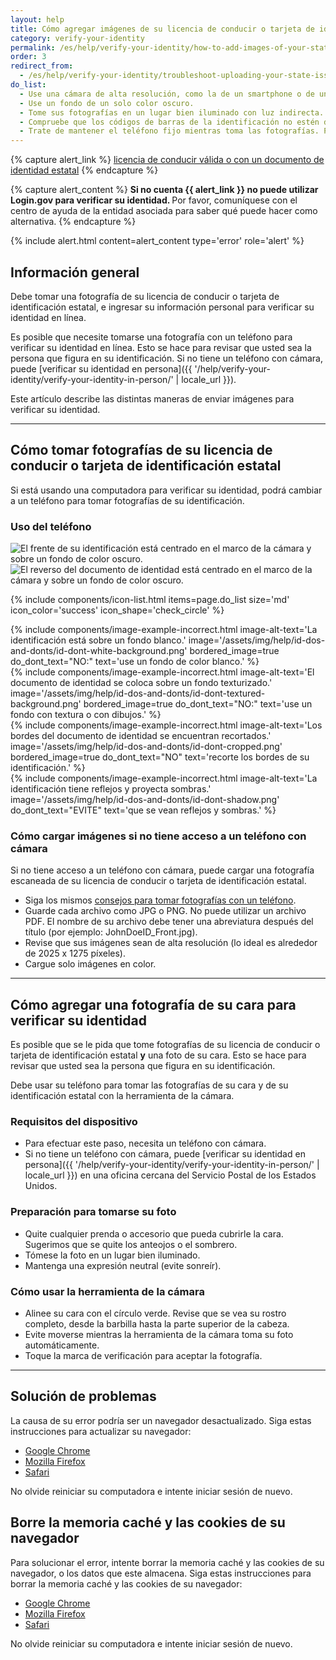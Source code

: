 ```yaml
---
layout: help
title: Cómo agregar imágenes de su licencia de conducir o tarjeta de identificación estatal
category: verify-your-identity
permalink: /es/help/verify-your-identity/how-to-add-images-of-your-state-issued-id/
order: 3
redirect_from:
  - /es/help/verify-your-identity/troubleshoot-uploading-your-state-issued-id/
do_list:
  - Use una cámara de alta resolución, como la de un smartphone o de una tableta. Es posible que la cámara web de su computadora no tome fotografías nítidas.
  - Use un fondo de un solo color oscuro.
  - Tome sus fotografías en un lugar bien iluminado con luz indirecta.
  - Compruebe que los códigos de barras de la identificación no estén dañados ni sucios.
  - Trate de mantener el teléfono fijo mientras toma las fotografías. Para mantener la estabilidad, puede apoyar los brazos en una mesa.
---
```


{% capture alert_link %}
  <a href="/es/help/verify-your-identity/accepted-identification-documents/" class="usa-link">licencia de conducir válida o con un documento de identidad estatal</a>
{% endcapture %}

{% capture alert_content %}
  <strong>
    Si no cuenta {{ alert_link }} no puede utilizar Login.gov para verificar su identidad.
  </strong>
  Por favor, comuníquese con el centro de ayuda de la entidad asociada para saber qué puede hacer como alternativa.
{% endcapture %}

{%
  include alert.html
  content=alert_content
  type='error'
  role='alert'
%}

## Información general

Debe tomar una fotografía de su licencia de conducir o tarjeta de identificación estatal, e ingresar su información personal para verificar su identidad en línea.

Es posible que necesite tomarse una fotografía con un teléfono para verificar su identidad en línea. Esto se hace para revisar que usted sea la persona que figura en su identificación. Si no tiene un teléfono con cámara, puede [verificar su identidad en persona]({{ '/help/verify-your-identity/verify-your-identity-in-person/' | locale_url }}).

Este artículo describe las distintas maneras de enviar imágenes para verificar su identidad.

---

## Cómo tomar fotografías de su licencia de conducir o tarjeta de identificación estatal

Si está usando una computadora para verificar su identidad, podrá cambiar a un teléfono para tomar fotografías de su identificación.

### Uso del teléfono

<div class="grid-row grid-gap margin-bottom-2">
  <div class="tablet:grid-col">
    <img alt="El frente de su identificación está centrado en el marco de la cámara y sobre un fondo de color oscuro." src="{{ site.baseurl }}/assets/img/help/id-dos-and-donts/id-do-front.png" />
  </div>
  <div class="tablet:grid-col">
    <img alt="El reverso del documento de identidad está centrado en el marco de la cámara y sobre un fondo de color oscuro." src="{{ site.baseurl }}/assets/img/help/id-dos-and-donts/id-do-back.png" />
  </div>
</div>

{%
  include components/icon-list.html
  items=page.do_list
  size='md'
  icon_color='success'
  icon_shape='check_circle'
%}

<div class="grid-row grid-gap">
  <div class="tablet:grid-col">
    {%
      include components/image-example-incorrect.html
      image-alt-text='La identificación está sobre un fondo blanco.'
      image='/assets/img/help/id-dos-and-donts/id-dont-white-background.png'
      bordered_image=true
      do_dont_text="NO:"
      text='use un fondo de color blanco.'
    %}
  </div>
  <div class="tablet:grid-col">
    {%
      include components/image-example-incorrect.html
      image-alt-text='El documento de identidad se coloca sobre un fondo texturizado.'
      image='/assets/img/help/id-dos-and-donts/id-dont-textured-background.png'
      bordered_image=true
      do_dont_text="NO:"
      text='use un fondo con textura o con dibujos.'
    %}
  </div>
</div>
<div class="grid-row grid-gap">
  <div class="tablet:grid-col">
    {%
      include components/image-example-incorrect.html
      image-alt-text='Los bordes del documento de identidad se encuentran recortados.'
      image='/assets/img/help/id-dos-and-donts/id-dont-cropped.png'
      bordered_image=true
      do_dont_text="NO"
      text='recorte los bordes de su identificación.'
    %}
  </div>
  <div class="tablet:grid-col">
    {%
      include components/image-example-incorrect.html
      image-alt-text='La identificación tiene reflejos y proyecta sombras.'
      image='/assets/img/help/id-dos-and-donts/id-dont-shadow.png'
      do_dont_text="EVITE"
      text='que se vean reflejos y sombras.'
    %}
  </div>
</div>

### Cómo cargar imágenes si no tiene acceso a un teléfono con cámara

Si no tiene acceso a un teléfono con cámara, puede cargar una fotografía escaneada de su licencia de conducir o tarjeta de identificación estatal.

* Siga los mismos [consejos para tomar fotografías con un teléfono](#uso-del-teléfono).
* Guarde cada archivo como JPG o PNG. No puede utilizar un archivo PDF. El nombre de su archivo debe tener una abreviatura después del título (por ejemplo: JohnDoeID_Front.jpg).
* Revise que sus imágenes sean de alta resolución (lo ideal es alrededor de 2025 x 1275 píxeles).
* Cargue solo imágenes en color.

---

## Cómo agregar una fotografía de su cara para verificar su identidad

Es posible que se le pida que tome fotografías de su licencia de conducir o tarjeta de identificación estatal __y__ una foto de su cara. Esto se hace para revisar que usted sea la persona que figura en su identificación.

Debe usar su teléfono para tomar las fotografías de su cara y de su identificación estatal con la herramienta de la cámara.

### Requisitos del dispositivo

* Para efectuar este paso, necesita un teléfono con cámara.
* Si no tiene un teléfono con cámara, puede [verificar su identidad en persona]({{ '/help/verify-your-identity/verify-your-identity-in-person/' | locale_url }}) en una oficina cercana del Servicio Postal de los Estados Unidos.

### Preparación para tomarse su foto

* Quite cualquier prenda o accesorio que pueda cubrirle la cara. Sugerimos que se quite los anteojos o el sombrero.
* Tómese la foto en un lugar bien iluminado.
* Mantenga una expresión neutral (evite sonreír).

### Cómo usar la herramienta de la cámara

* Alinee su cara con el círculo verde. Revise que se vea su rostro completo, desde la barbilla hasta la parte superior de la cabeza.
* Evite moverse mientras la herramienta de la cámara toma su foto automáticamente.
* Toque la marca de verificación para aceptar la fotografía.

---

## Solución de problemas

La causa de su error podría ser un navegador desactualizado. Siga estas instrucciones para actualizar su navegador:

* [Google Chrome](https://support.google.com/chrome/answer/95414?co=GENIE.Platform%3DDesktop&hl=es)
* [Mozilla Firefox](https://support.mozilla.org/es/kb/actualizar-firefox-la-ultima-version?redirectslug=update-firefox-latest-version)
* [Safari](https://support.apple.com/es-mx/HT204416)

No olvide reiniciar su computadora e intente iniciar sesión de nuevo.

## Borre la memoria caché y las cookies de su navegador

Para solucionar el error, intente borrar la memoria caché y las cookies de su navegador, o los datos que este almacena. Siga estas instrucciones para borrar la memoria caché y las cookies de su navegador:

* [Google Chrome](https://support.google.com/accounts/answer/32050?co=GENIE.Platform%3DDesktop&hl=es-419)
* [Mozilla Firefox](https://support.mozilla.org/es/kb/limpia-la-cache-y-elimina-los-archivos-temporales-)
* [Safari](https://support.apple.com/es-mx/HT201265)

No olvide reiniciar su computadora e intente iniciar sesión de nuevo.

